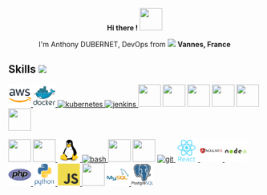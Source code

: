 <p align="center"><strong>Hi there !</strong>   <img src = "https://raw.githubusercontent.com/MartinHeinz/MartinHeinz/master/wave.gif" width="45" height="45"> </p>

<div align="center">

<p>I'm Anthony DUBERNET, DevOps from <img src="https://cdn-icons-png.flaticon.com/512/197/197560.png" width="13"/> <b>Vannes, France</b> </p> 

</div>

<h2> Skills <img src = "https://media2.giphy.com/media/QssGEmpkyEOhBCb7e1/giphy.gif?cid=ecf05e47a0n3gi1bfqntqmob8g9aid1oyj2wr3ds3mg700bl&rid=giphy.gif" width="32"> </h2>

<p align="left"> 

<a href="https://aws.amazon.com" target="_blank"> <img src="https://raw.githubusercontent.com/devicons/devicon/master/icons/amazonwebservices/amazonwebservices-original-wordmark.svg" alt="aws" width="45" height="45"/> </a> <a href="https://www.docker.com/" target="_blank"> <img src="https://raw.githubusercontent.com/devicons/devicon/master/icons/docker/docker-original-wordmark.svg" alt="docker" width="45" height="45"/> </a> <a href="https://kubernetes.io" target="_blank"> <img src="https://cdn.jsdelivr.net/gh/devicons/devicon/icons/kubernetes/kubernetes-plain-wordmark.svg" alt="kubernetes" width="45" height="45"/> </a> <a href="https://www.jenkins.io" target="_blank"> <img src="https://www.vectorlogo.zone/logos/jenkins/jenkins-icon.svg" alt="jenkins" width="45" height="45"/> </a> <img src="https://cdn.jsdelivr.net/gh/devicons/devicon/icons/ansible/ansible-original-wordmark.svg" width="45" height="45"/> <a href="https://www.terraform.io/" target="_blank"><img src="https://cdn.jsdelivr.net/gh/devicons/devicon/icons/terraform/terraform-original-wordmark.svg" width="45" height="45"/></a> <a href="https://prometheus.io/" target="_blank"><img src="https://cdn.jsdelivr.net/gh/devicons/devicon/icons/prometheus/prometheus-original-wordmark.svg" width="45" height="45"/></a> <a href="https://grafana.com/" target="_blank"><img src="https://cdn.jsdelivr.net/gh/devicons/devicon/icons/grafana/grafana-original-wordmark.svg" width="45" height="45"/></a> <img src="https://cdn.jsdelivr.net/gh/devicons/devicon/icons/github/github-original-wordmark.svg" width="45" height="45"/> <img src="https://cdn.jsdelivr.net/gh/devicons/devicon/icons/gitlab/gitlab-original-wordmark.svg" width="45" height="45"/> 

<img src="https://cdn.jsdelivr.net/gh/devicons/devicon/icons/debian/debian-original-wordmark.svg" width="45" height="45"/> <a href="https://www.linux.org/" target="_blank"> <img src="https://cdn.jsdelivr.net/gh/devicons/devicon/icons/ubuntu/ubuntu-plain-wordmark.svg" width="45" height="45"/> <img src="https://raw.githubusercontent.com/devicons/devicon/master/icons/linux/linux-original.svg" alt="linux" width="45" height="45"/> </a> <a href="https://www.gnu.org/software/bash/" target="_blank"> <img src="https://www.vectorlogo.zone/logos/gnu_bash/gnu_bash-icon.svg" alt="bash" width="45" height="45"/> </a> <a href="https://www.nginx.com/" target="_blank"><img src="https://cdn.jsdelivr.net/gh/devicons/devicon/icons/nginx/nginx-original.svg" width="45" height="45"/></a> <img src="https://cdn.jsdelivr.net/gh/devicons/devicon/icons/apache/apache-original-wordmark.svg" width="45" height="45"/> <a href="https://git-scm.com/" target="_blank"> <img src="https://cdn.jsdelivr.net/gh/devicons/devicon/icons/git/git-original-wordmark.svg" alt="git" width="45" height="45"/> </a> <a href="https://reactjs.org/" target="_blank"> <img src="https://raw.githubusercontent.com/devicons/devicon/master/icons/react/react-original-wordmark.svg" alt="react" width="45" height="45"/> </a> <a href="https://angular.io" target="_blank"> <img src="https://raw.githubusercontent.com/devicons/devicon/master/icons/angularjs/angularjs-original-wordmark.svg" alt="angularjs" width="45" height="45"/> </a> <a href="https://nodejs.org" target="_blank"> <img src="https://raw.githubusercontent.com/devicons/devicon/master/icons/nodejs/nodejs-original-wordmark.svg" alt="nodejs" width="45" height="45"/> </a> <a href="https://www.php.net" target="_blank"> <img src="https://raw.githubusercontent.com/devicons/devicon/master/icons/php/php-original.svg" alt="php" width="45" height="45"/> </a> <a href="https://www.python.org" target="_blank"> <img src="https://raw.githubusercontent.com/devicons/devicon/master/icons/python/python-original-wordmark.svg" alt="python" width="45" height="45"/> </a> <a href="https://developer.mozilla.org/en-US/docs/Web/JavaScript" target="_blank"> <img src="https://raw.githubusercontent.com/devicons/devicon/master/icons/javascript/javascript-original.svg" alt="javascript" width="45" height="45"/> </a> <img src="https://cdn.jsdelivr.net/gh/devicons/devicon/icons/html5/html5-original-wordmark.svg" width="45" height="45"/> <a href="https://www.mysql.com/" target="_blank"> <img src="https://raw.githubusercontent.com/devicons/devicon/master/icons/mysql/mysql-original-wordmark.svg" alt="mysql" width="45" height="45"/> </a> <a href="https://www.postgresql.org" target="_blank"> <img src="https://raw.githubusercontent.com/devicons/devicon/master/icons/postgresql/postgresql-original-wordmark.svg" alt="postgresql" width="45" height="45"/> </a>
